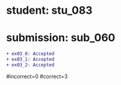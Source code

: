 # student: stu_083
# submission: sub_060

```diff
+ ex03_0: Accepted
+ ex03_1: Accepted
+ ex03_2: Accepted
```
#incorrect=0
#correct=3

